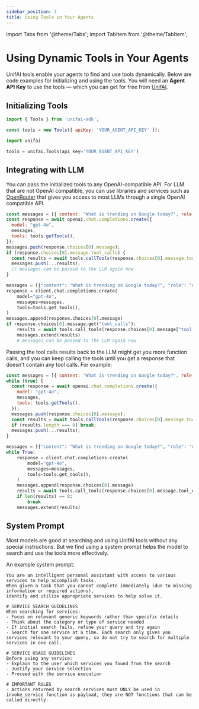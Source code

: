 ```yaml
---
sidebar_position: 3
title: Using Tools in Your Agents
---
```


import Tabs from '@theme/Tabs';
import TabItem from '@theme/TabItem';

# Using Dynamic Tools in Your Agents

UnifAI tools enable your agents to find and use tools dynamically. Below are code examples for initializing and using the tools. You will need an **Agent API Key** to use the tools — which you can get for free from [UnifAI](https://app.unifai.network/).

## Initializing Tools

<Tabs>
  <TabItem value="js" label="JavaScript/TypeScript">

```javascript
import { Tools } from 'unifai-sdk';

const tools = new Tools({ apiKey: 'YOUR_AGENT_API_KEY' });
```

  </TabItem>
  <TabItem value="py" label="Python">

```python
import unifai

tools = unifai.Tools(api_key='YOUR_AGENT_API_KEY')
```

  </TabItem>
</Tabs>

## Integrating with LLM

You can pass the initialized tools to any OpenAI-compatible API.
For LLM that are not OpenAI compatible, you can use libraries and services such as [OpenRouter](https://openrouter.ai/docs) that gives you access to most LLMs through a single OpenAI compatible API.

<Tabs>
  <TabItem value="js" label="JavaScript/TypeScript">

```javascript
const messages = [{ content: "What is trending on Google today?", role: "user" }];
const response = await openai.chat.completions.create({
  model: "gpt-4o",
  messages,
  tools: tools.getTools(),
});
messages.push(response.choices[0].message);
if (response.choices[0].message.tool_calls) {
  const results = await tools.callTools(response.choices[0].message.tool_calls);
  messages.push(...results);
  // messages can be passed to the LLM again now
}
```

  </TabItem>
  <TabItem value="py" label="Python">

```python
messages = [{"content": "What is trending on Google today?", "role": "user"}]
response = client.chat.completions.create(
    model="gpt-4o",
    messages=messages,
    tools=tools.get_tools(),
)
messages.append(response.choices[0].message)
if response.choices[0].message.get("tool_calls"):
    results = await tools.call_tools(response.choices[0].message["tool_calls"])
    messages.extend(results)
    # messages can be passed to the LLM again now
```

  </TabItem>
</Tabs>

Passing the tool calls results back to the LLM might get you more function calls, and you can keep calling the tools until you get a response that doesn't contain any tool calls. For example:

<Tabs>
  <TabItem value="js" label="JavaScript/TypeScript">

```javascript
const messages = [{ content: "What is trending on Google today?", role: "user" }];
while (true) {
  const response = await openai.chat.completions.create({
    model: "gpt-4o",
    messages,
    tools: tools.getTools(),
  });
  messages.push(response.choices[0].message);
  const results = await tools.callTools(response.choices[0].message.tool_calls);
  if (results.length === 0) break;
  messages.push(...results);
}
```

  </TabItem>
  <TabItem value="py" label="Python">

```python
messages = [{"content": "What is trending on Google today?", "role": "user"}]
while True:
    response = client.chat.completions.create(
        model="gpt-4o",
        messages=messages,
        tools=tools.get_tools(),
    )
    messages.append(response.choices[0].message)
    results = await tools.call_tools(response.choices[0].message.tool_calls)
    if len(results) == 0:
        break
    messages.extend(results)
```

  </TabItem>
</Tabs>

## System Prompt

Most models are good at searching and using UnifAI tools without any special instructions.
But we find using a system prompt helps the model to search and use the tools more effectively.

An example system prompt:

```
You are an intelligent personal assistant with access to various services to help accomplish tasks.
When given a task that you cannot complete immediately (due to missing information or required actions),
identify and utilize appropriate services to help solve it.

# SERVICE SEARCH GUIDELINES
When searching for services:
- Focus on relevant generic keywords rather than specific details
- Think about the category or type of service needed
- If initial search fails, refine your query and try again
- Search for one service at a time. Each search only gives you services relevant to your query, so do not try to search for multiple services in one call.

# SERVICE USAGE GUIDELINES
Before using any service:
- Explain to the user which services you found from the search
- Justify your service selection
- Proceed with the service execution

# IMPORTANT RULES
- Actions returned by search_services must ONLY be used in invoke_service function as payload, they are NOT functions that can be called directly.
```
